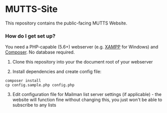 # MUTTS-Site #

This repository contains the public-facing MUTTS Website.

### How do I get set up? ###

You need a PHP-capable (5.6+) webserver (e.g. [XAMPP](https://www.apachefriends.org/index.html) for Windows) and [Composer](http://www.getcomposer.org). No database required.

1. Clone this repository into your the document root of your webserver

2. Install dependencies and create config file:
```
composer install
cp config.sample.php config.php
```

3. Edit configuration file for Mailman list server settings (if applicable) - the website will function fine without changing this, you just won't be able to subscribe to any lists